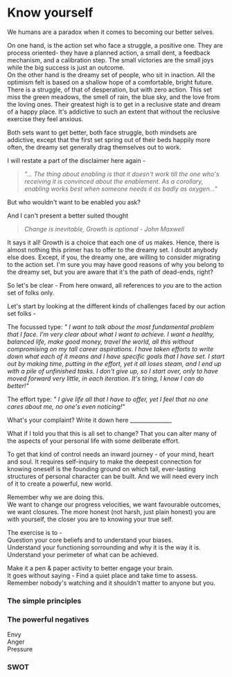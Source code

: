
 Know yourself 
 =

We humans are a paradox when it comes to becoming our better selves.

On one hand, is the action set who face a struggle, a positive one. They are process oriented- they have a planned action, a small dent, a feedback mechanism, and a calibration step. The small victories are the small joys while the big success is just an outcome.  
On the other hand is the dreamy set of people, who sit in inaction. All the optimism felt is based on a shallow hope of a comfortable, bright future. There is a struggle, of that of desperation, but with zero action. This set miss the green meadows, the smell of rain, the blue sky, and the love from the loving ones. Their greatest high is to get in a reclusive state and dream of a happy place. It's addictive to such an extent that without the reclusive exercise they feel anxious.  

Both sets want to get better, both face struggle, both mindsets are addictive, except that the first set spring out of their beds happily more often, the dreamy set generally drag themselves out to work.

I will restate a part of the disclaimer here again -  

>*"... The thing about enabling is that it doesn't work till the one who's receiving it is convinced about the enablement. As a corollary, enabling works best when someone needs it as badly as oxygen..."*

But who wouldn't want to be enabled you ask?

And I can't present a better suited thought

>*Change is inevitable, Growth is optional - John Maxwell*


It says it all! Growth is a choice that each one of us makes. Hence, there is almost nothing this primer has to offer to the dreamy set. I doubt anybody else does. Except, if you, the dreamy one, are willing to consider migrating to the action set. I'm sure you may have good reasons of why you belong to the dreamy set, but you are aware that it's the path of dead-ends, right?  

So let's be clear - From here onward, all references to *you* are to the action set of folks only. 


Let's start by looking at the different kinds of challenges faced by our action set folks -  

The focussed type:
*" I want to talk about the most fundamental problem that I face. I'm very clear about what I want to achieve. I want a healthy, balanced life, make good money, travel the world, all this without compromising on my tall career aspirations. I have taken efforts to write down what each of it means and I have specific goals that I have set. I start out by making time, putting in the effort, yet it all loses steam, and I end up with a pile of unfinished tasks. I don't give up, so I start over, only to have moved forward very little, in each iteration. It's tiring, I know I can do better!"*

The effort type:
*" I give life all that I have to offer, yet I feel that no one cares about me, no one's even noticing!"*


What's your complaint?
Write it down here _______________

What if I told you that this is all set to change? That you can alter many of the aspects of your personal life with some deliberate effort.  

To get that kind of control needs an inward journey - of your mind, heart and soul. It requires self-inquiry to make the deepest connection for knowing oneself is the founding ground on which tall, ever-lasting structures of personal character can be built. And we will need every inch of it to create a powerful, new world.  


Remember why we are doing this.  
We want to change our progress velocities, we want favourable outcomes, we want closures. 
The more honest (not harsh, just plain honest) you are with yourself, the closer you are to knowing your true self.

The exercise is to -  
Question your core beliefs and to understand your biases.  
Understand your functioning sorrounding and why it is the way it is.  
Understand your perimeter of what can be achieved.  

 Make it a pen & paper activity to better engage your brain.  
 It goes without saying - Find a quiet place and take time to assess.  
 Remember nobody's watching and it shouldn't matter to anyone but you.  



### The simple principles




### The powerful negatives

Envy  
Anger  
Pressure  


### SWOT

